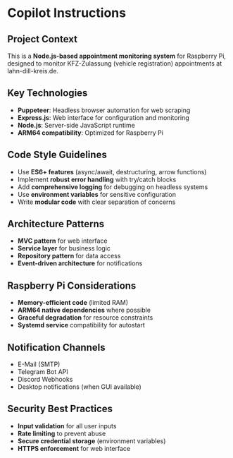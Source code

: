 # Copilot Instructions

<!-- Use this file to provide workspace-specific custom instructions to Copilot. For more details, visit https://code.visualstudio.com/docs/copilot/copilot-customization#_use-a-githubcopilotinstructionsmd-file -->

## Project Context
This is a **Node.js-based appointment monitoring system** for Raspberry Pi, designed to monitor KFZ-Zulassung (vehicle registration) appointments at lahn-dill-kreis.de.

## Key Technologies
- **Puppeteer**: Headless browser automation for web scraping
- **Express.js**: Web interface for configuration and monitoring
- **Node.js**: Server-side JavaScript runtime
- **ARM64 compatibility**: Optimized for Raspberry Pi

## Code Style Guidelines
- Use **ES6+ features** (async/await, destructuring, arrow functions)
- Implement **robust error handling** with try/catch blocks
- Add **comprehensive logging** for debugging on headless systems
- Use **environment variables** for sensitive configuration
- Write **modular code** with clear separation of concerns

## Architecture Patterns
- **MVC pattern** for web interface
- **Service layer** for business logic
- **Repository pattern** for data access
- **Event-driven architecture** for notifications

## Raspberry Pi Considerations
- **Memory-efficient code** (limited RAM)
- **ARM64 native dependencies** where possible
- **Graceful degradation** for resource constraints
- **Systemd service** compatibility for autostart

## Notification Channels
- E-Mail (SMTP)
- Telegram Bot API
- Discord Webhooks
- Desktop notifications (when GUI available)

## Security Best Practices
- **Input validation** for all user inputs
- **Rate limiting** to prevent abuse
- **Secure credential storage** (environment variables)
- **HTTPS enforcement** for web interface
